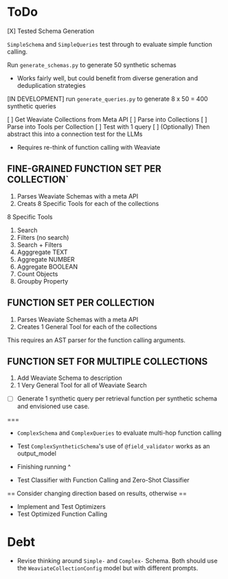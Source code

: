 # ToDo

[X] Tested Schema Generation

`SimpleSchema` and `SimpleQueries` test through to evaluate simple function calling.

Run `generate_schemas.py` to generate 50 synthetic schemas

- Works fairly well, but could benefit from diverse generation and deduplication strategies

[IN DEVELOPMENT] run `generate_queries.py` to generate 8 x 50 = 400 synthetic queries

[ ] Get Weaviate Collections from Meta API
[ ] Parse into Collections
[ ] Parse into Tools per Collection
[ ] Test with 1 query
[ ] (Optionally) Then abstract this into a connection test for the LLMs

- Requires re-think of function calling with Weaviate

## FINE-GRAINED FUNCTION SET PER COLLECTION`
1. Parses Weaviate Schemas with a meta API
2. Creats 8 Specific Tools for each of the collections

8 Specific Tools
1. Search
2. Filters (no search)
3. Search + Filters
4. Agggregate TEXT
5. Aggregate NUMBER
6. Aggregate BOOLEAN
7. Count Objects
8. Groupby Property

## FUNCTION SET PER COLLECTION
1. Parses Weaviate Schemas with a meta API
2. Creates 1 General Tool for each of the collections

This requires an AST parser for the function calling arguments.

## FUNCTION SET FOR MULTIPLE COLLECTIONS
1. Add Weaviate Schema to description
2. 1 Very General Tool for all of Weaviate Search

- [ ] Generate 1 synthetic query per retrieval function per synthetic schema and envisioned use case.

===
- `ComplexSchema` and `ComplexQueries` to evaluate multi-hop function calling

- Test `ComplexSyntheticSchema`'s use of `@field_validator` works as an output_model
- Finishing running ^

- Test Classifier with Function Calling and Zero-Shot Classifier

== Consider changing direction based on results, otherwise ==

- Implement and Test Optimizers
- Test Optimized Function Calling

# Debt

- Revise thinking around `Simple-` and `Complex-` Schema. Both should use the `WeaviateCollectionConfig` model but with different prompts.